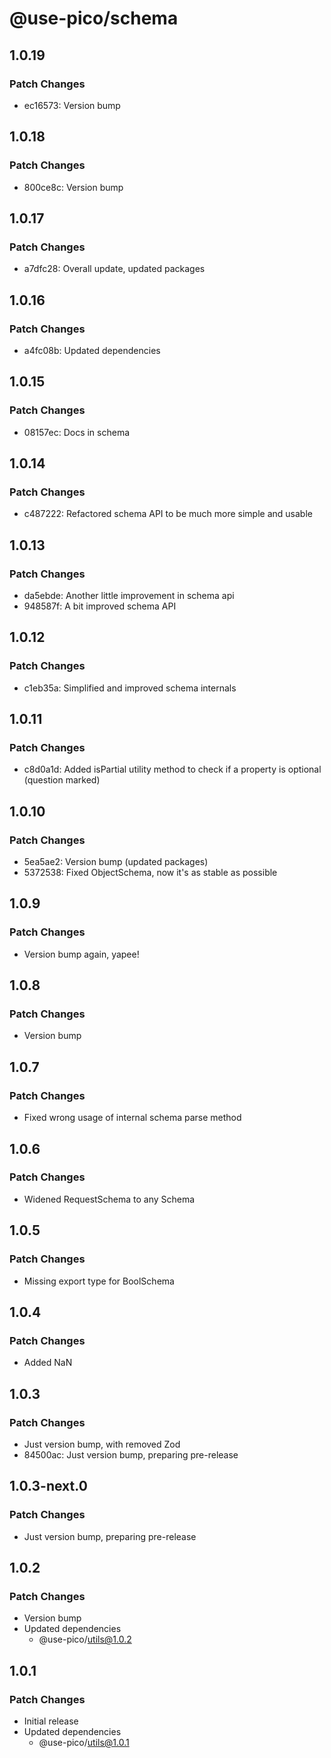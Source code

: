 # @use-pico/schema

## 1.0.19

### Patch Changes

- ec16573: Version bump

## 1.0.18

### Patch Changes

- 800ce8c: Version bump

## 1.0.17

### Patch Changes

- a7dfc28: Overall update, updated packages

## 1.0.16

### Patch Changes

- a4fc08b: Updated dependencies

## 1.0.15

### Patch Changes

- 08157ec: Docs in schema

## 1.0.14

### Patch Changes

- c487222: Refactored schema API to be much more simple and usable

## 1.0.13

### Patch Changes

- da5ebde: Another little improvement in schema api
- 948587f: A bit improved schema API

## 1.0.12

### Patch Changes

- c1eb35a: Simplified and improved schema internals

## 1.0.11

### Patch Changes

- c8d0a1d: Added isPartial utility method to check if a property is optional (question marked)

## 1.0.10

### Patch Changes

- 5ea5ae2: Version bump (updated packages)
- 5372538: Fixed ObjectSchema, now it's as stable as possible

## 1.0.9

### Patch Changes

- Version bump again, yapee!

## 1.0.8

### Patch Changes

- Version bump

## 1.0.7

### Patch Changes

- Fixed wrong usage of internal schema parse method

## 1.0.6

### Patch Changes

- Widened RequestSchema to any Schema

## 1.0.5

### Patch Changes

- Missing export type for BoolSchema

## 1.0.4

### Patch Changes

- Added NaN

## 1.0.3

### Patch Changes

- Just version bump, with removed Zod
- 84500ac: Just version bump, preparing pre-release

## 1.0.3-next.0

### Patch Changes

- Just version bump, preparing pre-release

## 1.0.2

### Patch Changes

- Version bump
- Updated dependencies
  - @use-pico/utils@1.0.2

## 1.0.1

### Patch Changes

- Initial release
- Updated dependencies
  - @use-pico/utils@1.0.1
